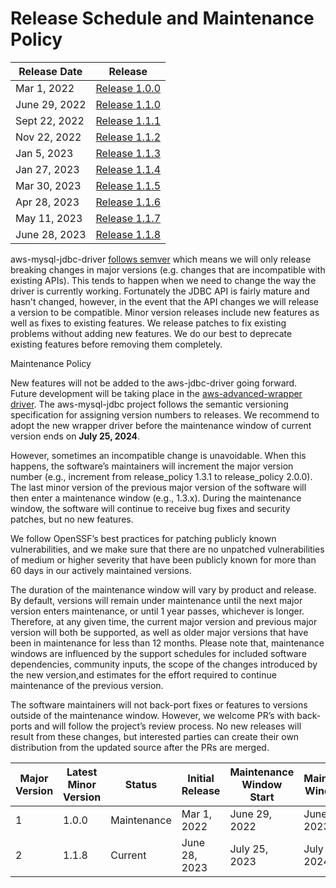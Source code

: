 # Release Schedule and Maintenance Policy
| Release Date  | Release                                                                       |
|---------------|-------------------------------------------------------------------------------|
| Mar 1, 2022   | [Release 1.0.0](https://github.com/awslabs/aws-mysql-jdbc/releases/tag/1.0.0) |  
| June 29, 2022 | [Release 1.1.0](https://github.com/awslabs/aws-mysql-jdbc/releases/tag/1.1.0) | 
| Sept 22, 2022 | [Release 1.1.1](https://github.com/awslabs/aws-mysql-jdbc/releases/tag/1.1.1) |
| Nov 22, 2022  | [Release 1.1.2](https://github.com/awslabs/aws-mysql-jdbc/releases/tag/1.1.2) |  
| Jan 5, 2023   | [Release 1.1.3](https://github.com/awslabs/aws-mysql-jdbc/releases/tag/1.1.3) |
| Jan 27, 2023  | [Release 1.1.4](https://github.com/awslabs/aws-mysql-jdbc/releases/tag/1.1.4) |
| Mar 30, 2023  | [Release 1.1.5](https://github.com/awslabs/aws-mysql-jdbc/releases/tag/1.1.5) |
| Apr 28, 2023  | [Release 1.1.6](https://github.com/awslabs/aws-mysql-jdbc/releases/tag/1.1.6) |
| May 11, 2023  | [Release 1.1.7](https://github.com/awslabs/aws-mysql-jdbc/releases/tag/1.1.7) |
| June 28, 2023 | [Release 1.1.8](https://github.com/awslabs/aws-mysql-jdbc/releases/tag/1.1.8) |


aws-mysql-jdbc-driver [follows semver](https://semver.org/#semantic-versioning-200) which means we will only release
breaking changes in major versions (e.g. changes that are incompatible with existing APIs). This tends to happen when we need to change
the way the driver is currently working. Fortunately the JDBC API is fairly mature and hasn't changed, however, in the event that
the API changes we will release a version to be compatible. Minor version releases include new features as well as fixes to existing
features. We release patches to fix existing problems without adding new features. We do our best to deprecate existing features before
removing them completely.

Maintenance Policy

New features will not be added to the aws-jdbc-driver going forward. Future development will be taking place in the
[aws-advanced-wrapper driver](https://github.com/awslabs/aws-advanced-jdbc-wrapper).
The aws-mysql-jdbc project follows the semantic versioning specification for assigning version numbers
to releases. We recommend to adopt the new wrapper driver before the maintenance window of current version ends on **July 25, 2024**.

However, sometimes an incompatible change is unavoidable. When this happens, the software’s maintainers will increment
the major version number (e.g., increment from release_policy 1.3.1 to release_policy 2.0.0).
The last minor version of the previous major version of the software will then enter a maintenance window
(e.g., 1.3.x). During the maintenance window, the software will continue to receive bug fixes and security patches,
but no new features.

We follow OpenSSF’s best practices for patching publicly known vulnerabilities, and we make sure that there are
no unpatched vulnerabilities of medium or higher severity that have been publicly known for more than 60 days
in our actively maintained versions.

The duration of the maintenance window will vary by product and release. By default, versions will remain under maintenance
until the next major version enters maintenance, or until 1 year passes, whichever is longer. Therefore, at any given time,
the current major version and previous major version will both be supported, as well as older major versions that have been
in maintenance for less than 12 months. Please note that, maintenance windows are influenced by the support schedules for included
software dependencies, community inputs, the scope of the changes introduced by the new version,and estimates for the effort
required to continue maintenance of the previous version.

The software maintainers will not back-port fixes or features to versions outside of the maintenance window.
However, we welcome PR’s with back-ports and will follow the project’s review process.
No new releases will result from these changes, but interested parties can create their own distribution
from the updated source after the PRs are merged.

| Major Version | Latest Minor Version | Status      | Initial Release | Maintenance Window Start | Maintenance Window End |
|---------------|----------------------|-------------|-----------------|--------------------------|------------------------|
| 1             | 1.0.0                | Maintenance | Mar 1, 2022     | June 29, 2022            | June 29, 2023          |
| 2             | 1.1.8                | Current     | June 28, 2023   | July 25, 2023            | July 25, 2024          |
